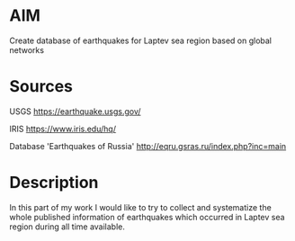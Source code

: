 # AIM

Create database of earthquakes for Laptev sea region based on global networks

# Sources

USGS    https://earthquake.usgs.gov/

IRIS    https://www.iris.edu/hq/

Database 'Earthquakes of Russia' http://eqru.gsras.ru/index.php?inc=main

# Description

In this part of my work I would like to try to collect and systematize the whole published information of earthquakes
which occurred in Laptev sea region during all time available.
